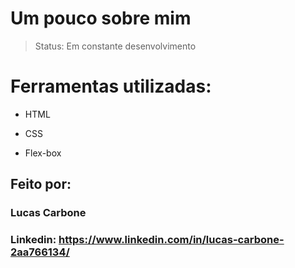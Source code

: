 # Um pouco sobre mim

> Status: Em constante desenvolvimento

# Ferramentas utilizadas:

* HTML

* CSS

* Flex-box

## Feito por:

### Lucas Carbone

### Linkedin: https://www.linkedin.com/in/lucas-carbone-2aa766134/
